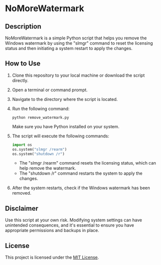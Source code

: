 
# NoMoreWatermark

## Description

NoMoreWatermark is a simple Python script that helps you remove the Windows watermark by using the "slmgr" command to reset the licensing status and then initiating a system restart to apply the changes.

## How to Use

1. Clone this repository to your local machine or download the script directly.

2. Open a terminal or command prompt.

3. Navigate to the directory where the script is located.

4. Run the following command:

   ```
   python remove_watermark.py
   ```

   Make sure you have Python installed on your system.

5. The script will execute the following commands:

   ```python
   import os
   os.system("slmgr /rearm")
   os.system("shutdown /r")
   ```

   - The "slmgr /rearm" command resets the licensing status, which can help remove the watermark.
   - The "shutdown /r" command restarts the system to apply the changes.

6. After the system restarts, check if the Windows watermark has been removed.

## Disclaimer

Use this script at your own risk. Modifying system settings can have unintended consequences, and it's essential to ensure you have appropriate permissions and backups in place.

## License

This project is licensed under the [MIT License](LICENSE).
